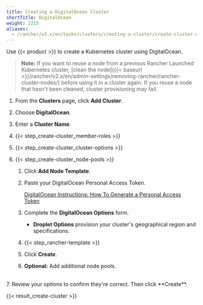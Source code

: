 ```yaml
---
title: Creating a DigitalOcean Cluster
shortTitle: DigitalOcean
weight: 2215
aliases:
  - /rancher/v2.x/en/tasks/clusters/creating-a-cluster/create-cluster-digital-ocean/
---
```

Use {{< product >}} to create a Kubernetes cluster using DigitalOcean.

>**Note:** If you want to reuse a node from a previous Rancher Launched Kubernetes cluster, [clean the node]({{< baseurl >}}/rancher/v2.x/en/admin-settings/removing-rancher/rancher-cluster-nodes/) before using it in a cluster again. If you reuse a node that hasn't been cleaned, cluster provisioning may fail.

1. From the **Clusters** page, click **Add Cluster**.

2. Choose **DigitalOcean**.

3. Enter a **Cluster Name**.

4. {{< step_create-cluster_member-roles >}}

5. {{< step_create-cluster_cluster-options >}}

6. {{< step_create-cluster_node-pools >}}

	1.	Click **Add Node Template**.

	2.	Paste your DigitalOcean Personal Access Token.

		[DigitalOcean Instructions: How To Generate a Personal Access Token](https://www.digitalocean.com/community/tutorials/how-to-use-the-digitalocean-api-v2#how-to-generate-a-personal-access-token)

	3. Complete the **DigitalOcean Options** form.

		- **Droplet Options** provision your cluster's geographical region and specifications.

	4. {{< step_rancher-template >}}

	5. Click **Create**.

	6. **Optional:** Add additional node pools.
<br/>
7. Review your options to confirm they're correct. Then click **Create**.

{{< result_create-cluster >}}

